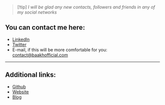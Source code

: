 > [!tip] *I will be glad any new contacts, followers and friends in any of my social networks*

## You can **contact** me here:

- [LinkedIn](https://www.linkedin.com/in/baakhofficial/)
- [Twitter](https://twitter.com/BaakhOfficial)
- E-mail, if this will be more comfortable for you: contact@baakhofficial.com
***

## Additional links:

- [Github](https://github.com/BaakhOfficial)
- [Website](https://baakhofficial.com)
- [Blog](https://baakhofficial.com/blog/)